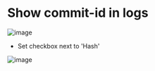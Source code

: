 # Show commit-id in logs 

![image](https://github.com/user-attachments/assets/de754a3e-f526-4401-b8e8-fffd0f07e567)

  * Set checkbox next to 'Hash'

![image](https://github.com/user-attachments/assets/b99b3932-48e8-45ed-a719-66568b225ed4)
